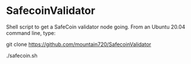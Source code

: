 # SafecoinValidator

Shell script to get a SafeCoin validator node going.  From an Ubuntu 20.04 command line, type:

git clone https://github.com/mountain720/SafecoinValidator

./safecoin.sh
